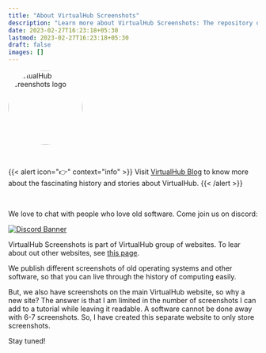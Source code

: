 ```yaml
---
title: "About VirtualHub Screenshots"
description: "Learn more about VirtualHub Screenshots: The repository of screenshots of old operating systems in different VMs and emulators."
date: 2023-02-27T16:23:18+05:30
lastmod: 2023-02-27T16:23:18+05:30
draft: false
images: []
---
```


<p class="text-center"><img alt="VirtualHub Screenshots logo" src="/logo-virtualhub-screenshots.webp" style="border-radius: 50%" width="150"></p>

<br>

{{< alert icon="👉" context="info" >}}
Visit [VirtualHub Blog](https://virtualhub.eu.org/blog) to know more about the fascinating history and stories about VirtualHub.
{{< /alert >}}

<br>

<div class="text-center container">
  <p>We love to chat with people who love old software. Come join us on discord:</p>
  <p>
    <a href="https://chat.virtualhub.eu.org">
      <img src="https://discordapp.com/api/guilds/1176107431013646357/widget.png?style=banner2" alt="Discord Banner"/>
    </a>
  </p>
</div>

VirtualHub Screenshots is part of VirtualHub group of websites. To lear about out other websites, see [this page](/other-websites).

We publish different screenshots of old operating systems and other software, so that you can live through the history of computing easily.

But, we also have screenshots on the main VirtualHub website, so why a new site? The answer is that I am limited in the number of screenshots I can add to a tutorial while leaving it readable. A software cannot be done away with 6-7 screenshots. So, I have created this separate website to only store screenshots.

Stay tuned!
